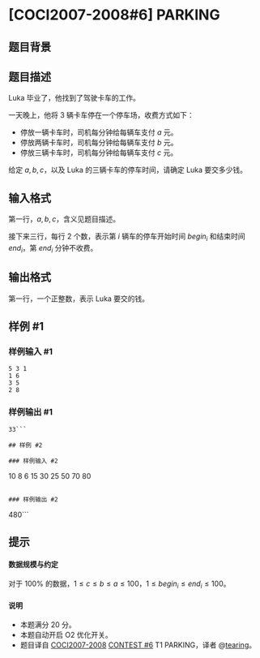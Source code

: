 # [COCI2007-2008#6] PARKING

## 题目背景



## 题目描述

Luka 毕业了，他找到了驾驶卡车的工作。 

一天晚上，他将 $3$ 辆卡车停在一个停车场，收费方式如下：

- 停放一辆卡车时，司机每分钟给每辆车支付 $a$ 元。 
- 停放两辆卡车时，司机每分钟给每辆车支付 $b$ 元。 
- 停放三辆卡车时，司机每分钟给每辆车支付 $c$ 元。

给定 $a, b, c$，以及 Luka 的三辆卡车的停车时间，请确定 Luka 要交多少钱。

## 输入格式

第一行，$a, b, c$，含义见题目描述。

接下来三行，每行 $2$ 个数，表示第 $i$ 辆车的停车开始时间 $begin_i$ 和结束时间 $end_i$，第 $end_i$ 分钟不收费。

## 输出格式

第一行，一个正整数，表示 Luka 要交的钱。

## 样例 #1

### 样例输入 #1
```
5 3 1
1 6
3 5
2 8 
```

### 样例输出 #1

```
33```

## 样例 #2

### 样例输入 #2
```
10 8 6
15 30
25 50
70 80 
```

### 样例输出 #2

```
480```

## 提示

#### 数据规模与约定
对于 $100\%$ 的数据，$1 \le c \le b \le a \le 100$，$1\le begin_i\le end_i\le 100$。
#### 说明
- 本题满分 $20$ 分。
- 本题自动开启 O2 优化开关。
- 题目译自 [COCI2007-2008](https://hsin.hr/coci/archive/2007_2008/) [CONTEST #6](https://hsin.hr/coci/archive/2007_2008/contest6_tasks.pdf) T1 PARKING，译者 @[tearing](https://www.luogu.com.cn/user/219791)。
